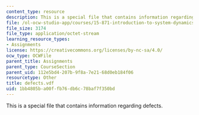 ```yaml
---
content_type: resource
description: This is a special file that contains information regarding defects.
file: /ol-ocw-studio-app/courses/15-871-introduction-to-system-dynamics-fall-2013/1bb4805ba00ffb76db6c78baf7f350bd_defects.vdf
file_size: 3174
file_type: application/octet-stream
learning_resource_types:
- Assignments
license: https://creativecommons.org/licenses/by-nc-sa/4.0/
ocw_type: OCWFile
parent_title: Assignments
parent_type: CourseSection
parent_uid: 112e5bd4-207b-9f8a-7e21-68d0eb184f06
resourcetype: Other
title: defects.vdf
uid: 1bb4805b-a00f-fb76-db6c-78baf7f350bd
---
```

This is a special file that contains information regarding defects.